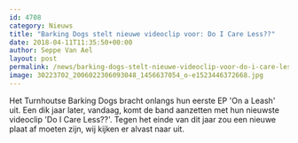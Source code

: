 ```yaml
---
id: 4708
category: Nieuws
title: "Barking Dogs stelt nieuwe videoclip voor: Do I Care Less??"
date: 2018-04-11T11:35:50+00:00
author: Seppe Van Ael
layout: post
permalink: /news/barking-dogs-stelt-nieuwe-videoclip-voor-do-i-care-less/
image: 30223702_2006022306093048_1456637054_o-e1523446372668.jpg
---
```

Het Turnhoutse Barking Dogs bracht onlangs hun eerste EP 'On a Leash' uit. Een dik jaar later, vandaag, komt de band aanzetten met hun nieuwste videoclip 'Do I Care Less??'. Tegen het einde van dit jaar zou een nieuwe plaat af moeten zijn, wij kijken er alvast naar uit.

